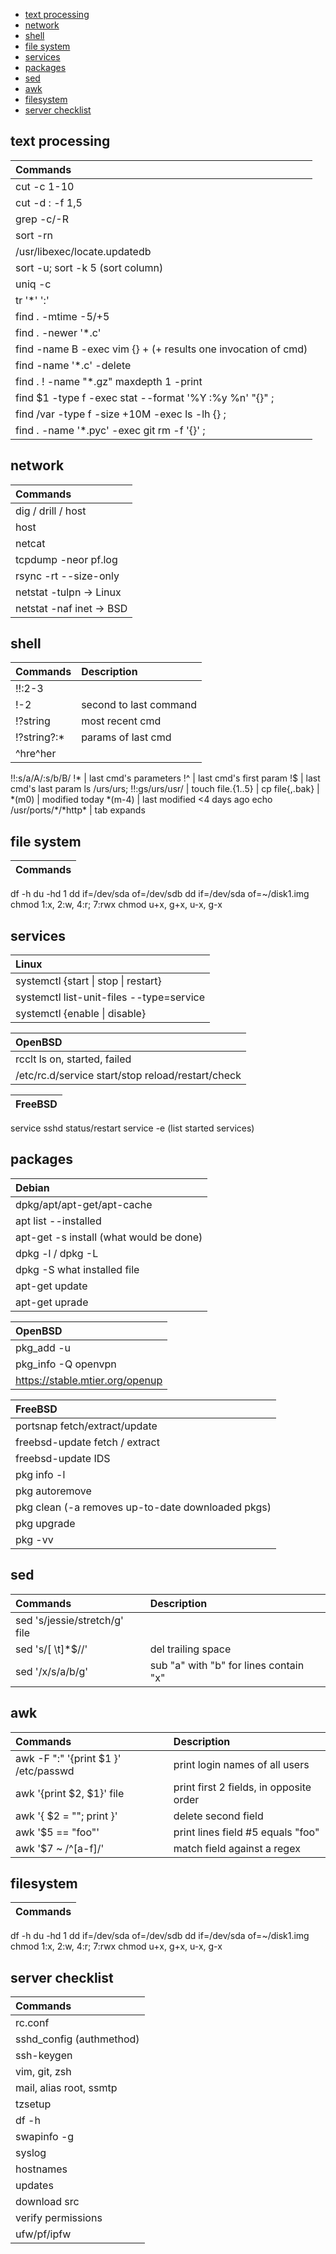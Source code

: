
- [text processing](#text-processing)
- [network](#network)
- [shell](#shell)
- [file system](#file-system)
- [services](#services)
- [packages](#packages)
- [sed](#sed)
- [awk](#awk)
- [filesystem](#filesystem)
- [server checklist](#server-checklist)

## text processing

|Commands|
:--|
|cut -c 1-10
|cut -d : -f 1,5
|grep -c/-R
|sort -rn
|/usr/libexec/locate.updatedb
|sort -u; sort -k 5 (sort column)
|uniq -c
|tr '\*' ':'
|find . -mtime -5/+5
|find . -newer '\*.c'
|find -name B -exec vim {} + (+ results one invocation of cmd)
|find -name '\*.c' -delete
|find . \! -name "\*.gz"  maxdepth 1 -print
|find $1 -type f -exec stat --format '%Y :%y %n' "{}" \;
|find /var -type f -size +10M -exec ls -lh {} \;  
|find . -name '\*.pyc' -exec git rm -f '{}' \;

## network

|Commands|
:--|
|dig / drill / host
|host
|netcat
|tcpdump -neor pf.log
|rsync -rt --size-only
|netstat -tulpn -> Linux
|netstat -naf inet -> BSD

## shell

|Commands|Description
:--|:--|
!!:2-3|
!-2 |second to last command
!?string | most recent cmd
!?string?:\* | params of last cmd
^hre^her |
!!:s/a/A/:s/b/B/
!\* | last cmd's parameters
!^ | last cmd's first param
!$ | last cmd's last param
ls /urs/urs; !!:gs/urs/usr/ |
touch file.{1..5} |
cp file{,.bak} |
\*(m0) | modified today
\*(m-4) | last modified <4 days ago
echo /usr/ports/\*/\*http\* | tab expands

## file system

|Commands|
:--|
df -h
du -hd 1
dd if=/dev/sda of=/dev/sdb
dd if=/dev/sda of=~/disk1.img
chmod 1:x, 2:w, 4:r; 7:rwx
chmod u+x, g+x, u-x, g-x

## services

|Linux|
:--|
|systemctl {start \| stop \| restart}
|systemctl list-unit-files --type=service
|systemctl {enable \| disable}

|OpenBSD|
:--|
|rcclt ls on, started, failed
|/etc/rc.d/service start/stop reload/restart/check

|FreeBSD|
:--|
service sshd status/restart
service -e (list started services)

## packages

|Debian|
:--|
|dpkg/apt/apt-get/apt-cache
|apt list --installed
|apt-get -s install (what would be done)
|dpkg -l / dpkg -L <pkg>
|dpkg -S <pkg> what installed file
|apt-get update
|apt-get uprade

|OpenBSD|
:--|
|pkg_add -u
|pkg_info -Q openvpn
|https://stable.mtier.org/openup

|FreeBSD|
:--|
|portsnap fetch/extract/update
|freebsd-update fetch / extract
|freebsd-update IDS
|pkg info -l
|pkg autoremove
|pkg clean (-a removes up-to-date downloaded pkgs)
|pkg upgrade
|pkg -vv

## sed

|Commands|Description
:--|:--|
sed 's/jessie/stretch/g' file |
sed 's/[ \t]\*$//' | del trailing space
sed '/x/s/a/b/g' | sub "a" with "b" for lines contain "x"

## awk

|Commands|Description
:--|:--|
awk -F ":" '{print $1 }' /etc/passwd | print login names of all users
awk '{print $2, $1}' file |  print first 2 fields, in opposite order
awk '{ $2 = ""; print }' | delete second field
awk '$5 == "foo"' | print lines field #5 equals "foo"
awk '$7 ~ /^[a-f]/' | match field against a regex

## filesystem

|Commands|
:--|
df -h
du -hd 1
dd if=/dev/sda of=/dev/sdb
dd if=/dev/sda of=~/disk1.img
chmod 1:x, 2:w, 4:r; 7:rwx
chmod u+x, g+x, u-x, g-x

## server checklist

|Commands|
:--|
|rc.conf
|sshd_config (authmethod)
|ssh-keygen
|vim, git, zsh
|mail, alias root, ssmtp
|tzsetup
|df -h
|swapinfo -g
|syslog
|hostnames
|updates
|download src
|verify permissions
|ufw/pf/ipfw


